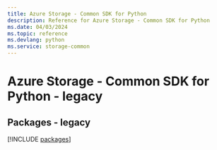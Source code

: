 ```yaml
---
title: Azure Storage - Common SDK for Python
description: Reference for Azure Storage - Common SDK for Python
ms.date: 04/03/2024
ms.topic: reference
ms.devlang: python
ms.service: storage-common
---
```

# Azure Storage - Common SDK for Python - legacy
## Packages - legacy
[!INCLUDE [packages](storage---common-index.md)]